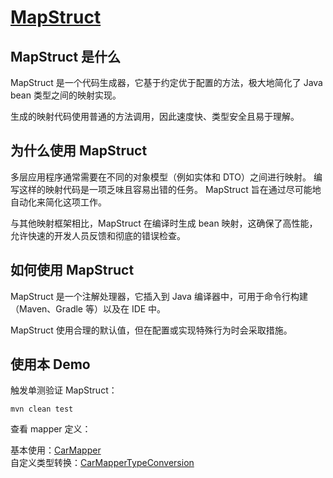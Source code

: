 # [MapStruct](https://mapstruct.org/)

## MapStruct 是什么

MapStruct 是一个代码生成器，它基于约定优于配置的方法，极大地简化了 Java bean 类型之间的映射实现。

生成的映射代码使用普通的方法调用，因此速度快、类型安全且易于理解。

## 为什么使用 MapStruct

多层应用程序通常需要在不同的对象模型（例如实体和 DTO）之间进行映射。 编写这样的映射代码是一项乏味且容易出错的任务。
MapStruct 旨在通过尽可能地自动化来简化这项工作。

与其他映射框架相比，MapStruct 在编译时生成 bean 映射，这确保了高性能，允许快速的开发人员反馈和彻底的错误检查。

## 如何使用 MapStruct

MapStruct 是一个注解处理器，它插入到 Java 编译器中，可用于命令行构建（Maven、Gradle 等）以及在 IDE 中。

MapStruct 使用合理的默认值，但在配置或实现特殊行为时会采取措施。

## 使用本 Demo

触发单测验证 MapStruct：

```
mvn clean test
```

查看 mapper 定义：

基本使用：[CarMapper](./src/main/java/mapper/CarMapper.java)  
自定义类型转换：[CarMapperTypeConversion](./src/main/java/mapper/CarMapperTypeConversion.java)
